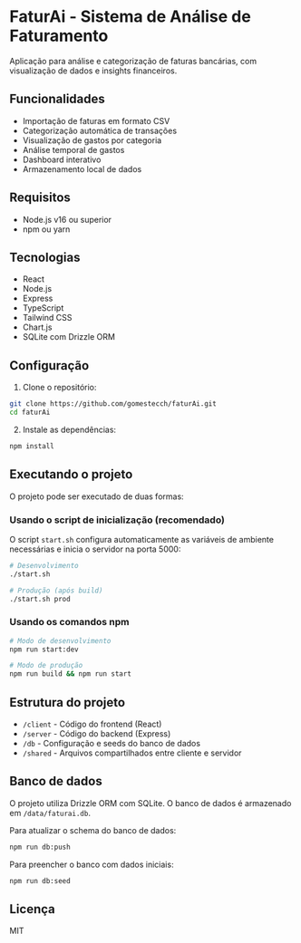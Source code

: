 # FaturAi - Sistema de Análise de Faturamento

Aplicação para análise e categorização de faturas bancárias, com visualização de dados e insights financeiros.

## Funcionalidades

- Importação de faturas em formato CSV
- Categorização automática de transações
- Visualização de gastos por categoria
- Análise temporal de gastos
- Dashboard interativo
- Armazenamento local de dados

## Requisitos

- Node.js v16 ou superior
- npm ou yarn

## Tecnologias

- React
- Node.js
- Express
- TypeScript
- Tailwind CSS
- Chart.js
- SQLite com Drizzle ORM

## Configuração

1. Clone o repositório:
```bash
git clone https://github.com/gomestecch/faturAi.git
cd faturAi
```

2. Instale as dependências:
```bash
npm install
```

## Executando o projeto

O projeto pode ser executado de duas formas:

### Usando o script de inicialização (recomendado)

O script `start.sh` configura automaticamente as variáveis de ambiente necessárias e inicia o servidor na porta 5000:

```bash
# Desenvolvimento
./start.sh

# Produção (após build)
./start.sh prod
```

### Usando os comandos npm

```bash
# Modo de desenvolvimento
npm run start:dev

# Modo de produção
npm run build && npm run start
```

## Estrutura do projeto

- `/client` - Código do frontend (React)
- `/server` - Código do backend (Express)
- `/db` - Configuração e seeds do banco de dados
- `/shared` - Arquivos compartilhados entre cliente e servidor

## Banco de dados

O projeto utiliza Drizzle ORM com SQLite. O banco de dados é armazenado em `/data/faturai.db`.

Para atualizar o schema do banco de dados:

```bash
npm run db:push
```

Para preencher o banco com dados iniciais:

```bash
npm run db:seed
```

## Licença

MIT
